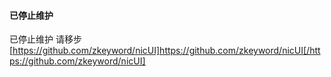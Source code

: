 #### 已停止维护  

已停止维护 请移步  [https://github.com/zkeyword/nicUI]https://github.com/zkeyword/nicUI[/https://github.com/zkeyword/nicUI]
